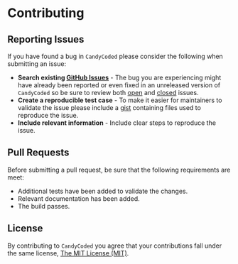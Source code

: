 # Contributing

## Reporting Issues

If you have found a bug in `CandyCoded` please consider the following when submitting an issue:

- **Search existing [GitHub Issues](https://github.com/neogeek/CandyCoded/issues)** - The bug you are experiencing might have already been reported or even fixed in an unreleased version of `CandyCoded` so be sure to review both [open](https://github.com/neogeek/CandyCoded/issues?state=open) and [closed](https://github.com/neogeek/CandyCoded/issues?state=closed) issues.
- **Create a reproducible test case** - To make it easier for maintainers to validate the issue please include a [gist](https://gist.github.com/) containing files used to reproduce the issue.
- **Include relevant information** - Include clear steps to reproduce the issue.

## Pull Requests

Before submitting a pull request, be sure that the following requirements are meet:

- Additional tests have been added to validate the changes.
- Relevant documentation has been added.
- The build passes.

## License

By contributing to `CandyCoded` you agree that your contributions fall under the same license, [The MIT License (MIT)](LICENSE).
